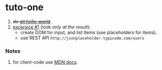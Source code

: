 # tuto-one

1. ~~do [git hello-world](https://guides.github.com/activities/hello-world/)~~.
2. [excersice #1](http://codepen.io/tompere/pen/ONKNRj) (look *only at the result*):
   * create DOM for input, and list items (use placeholders for items).
   * use REST API ````http://jsonplaceholder.typicode.com/users````

### Notes
1. for client-code use [MDN docs](https://developer.mozilla.org/en-US/).
